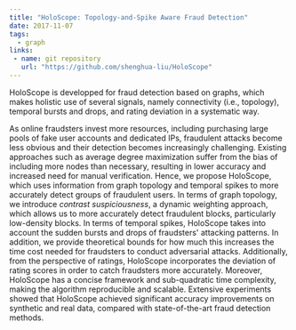 ```yaml
---
title: "HoloScope: Topology-and-Spike Aware Fraud Detection"
date: 2017-11-07
tags:
  - graph
links: 
 - name: git repository
   url: "https://github.com/shenghua-liu/HoloScope"
---
```


HoloScope is developped for fraud detection based on graphs, which makes holistic use of several signals, namely connectivity (i.e., topology), temporal bursts and drops, and rating deviation in a systematic way.

<!--more-->

As online fraudsters invest more resources, including purchasing large pools of fake user accounts and dedicated IPs, fraudulent attacks become less obvious and their detection becomes increasingly challenging. Existing approaches such as average degree maximization suffer from the bias of including more nodes than necessary, resulting in lower accuracy and increased need for manual verification. Hence, we propose HoloScope, which uses information from graph topology and temporal spikes to more accurately detect groups of fraudulent users. In terms of graph topology, we introduce *contrast suspiciousness*, a dynamic weighting approach, which allows us to more accurately detect fraudulent blocks, particularly low-density blocks. In terms of temporal spikes, HoloScope takes into account the sudden bursts and drops of fraudsters' attacking patterns. In addition, we provide theoretical bounds for how much this increases the time cost needed for fraudsters to conduct adversarial attacks. Additionally, from the perspective of ratings, HoloScope incorporates the deviation of rating scores in order to catch fraudsters more accurately. Moreover, HoloScope has a concise framework and sub-quadratic time complexity, making the algorithm reproducible and scalable. Extensive experiments showed that HoloScope achieved significant accuracy improvements on synthetic and real data, compared with state-of-the-art fraud detection methods.
